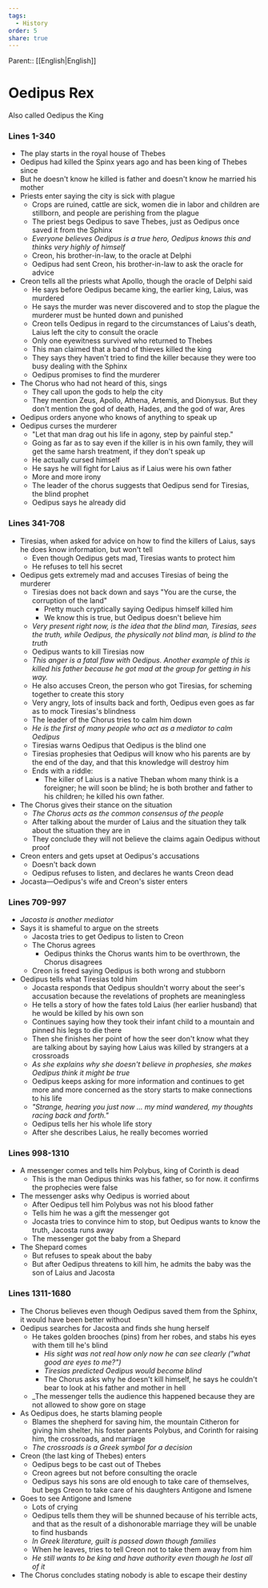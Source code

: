 ```yaml
---
tags:
  - History
order: 5
share: true
---
```

Parent:: [[English|English]]

# Oedipus Rex

Also called Oedipus the King

### Lines 1-340

- The play starts in the royal house of Thebes
- Oedipus had killed the Spinx years ago and has been king of Thebes since
- But he doesn't know he killed is father and doesn't know he married his mother
- Priests enter saying the city is sick with plague
  - Crops are ruined, cattle are sick, women die in labor and children are stillborn, and people are perishing from the plague
  - The priest begs Oedipus to save Thebes, just as Oedipus once saved it from the Sphinx
  - _Everyone believes Oedipus is a true hero, Oedipus knows this and thinks very highly of himself_
  - Creon, his brother-in-law, to the oracle at Delphi
  - Oedipus had sent Creon, his brother-in-law to ask the oracle for advice
- Creon tells all the priests what Apollo, though the oracle of Delphi said
  - He says before Oedipus became king, the earlier king, Laius, was murdered
  - He says the murder was never discovered and to stop the plague the murderer must be hunted down and punished
  - Creon tells Oedipus in regard to the circumstances of Laius's death, Laius left the city to consult the oracle
  - Only one eyewitness survived who returned to Thebes
  - This man claimed that a band of thieves killed the king
  - They says they haven't tried to find the killer because they were too busy dealing with the Sphinx
  - Oedipus promises to find the murderer
- The Chorus who had not heard of this, sings
  - They call upon the gods to help the city
  - They mention Zeus, Apollo, Athena, Artemis, and Dionysus. But they don't mention the god of death, Hades, and the god of war, Ares
- Oedipus orders anyone who knows of anything to speak up
- Oedipus curses the murderer
  - "Let that man drag out his life in agony, step by painful step."
  - Going as far as to say even if the killer is in his own family, they will get the same harsh treatment, if they don't speak up
  - He actually cursed himself
  - He says he will fight for Laius as if Laius were his own father
  - More and more irony
  - The leader of the chorus suggests that Oedipus send for Tiresias, the blind prophet
  - Oedipus says he already did

### Lines 341-708

- Tiresias, when asked for advice on how to find the killers of Laius, says he does know information, but won't tell
  - Even though Oedipus gets mad, Tiresias wants to protect him
  - He refuses to tell his secret
- Oedipus gets extremely mad and accuses Tiresias of being the murderer
  - Tiresias does not back down and says "You are the curse, the corruption of the land"
    - Pretty much cryptically saying Oedipus himself killed him
    - We know this is true, but Oedipus doesn't believe him
  - _Very present right now, is the idea that the blind man, Tiresias, sees the truth, while Oedipus, the physically not blind man, is blind to the truth_
  - Oedipus wants to kill Tiresias now
  - _This anger is a fatal flaw with Oedipus. Another example of this is killed his father because he got mad at the group for getting in his way._
  - He also accuses Creon, the person who got Tiresias, for scheming together to create this story
  - Very angry, lots of insults back and forth, Oedipus even goes as far as to mock Tiresias's blindness
  - The leader of the Chorus tries to calm him down
  - _He is the first of many people who act as a mediator to calm Oedipus_
  - Tiresias warns Oedipus that Oedipus is the blind one
  - Tiresias prophesies that Oedipus will know who his parents are by the end of the day, and that this knowledge will destroy him
  - Ends with a riddle:
    - The killer of Laius is a native Theban whom many think is a foreigner; he will soon be blind; he is both brother and father to his children; he killed his own father.
- The Chorus gives their stance on the situation
  - _The Chorus acts as the common consensus of the people_
  - After talking about the murder of Laius and the situation they talk about the situation they are in
  - They conclude they will not believe the claims again Oedipus without proof
- Creon enters and gets upset at Oedipus's accusations
  - Doesn't back down
  - Oedipus refuses to listen, and declares he wants Creon dead
- Jocasta—Oedipus's wife and Creon's sister enters

### Lines 709-997

- _Jacosta is another mediator_
- Says it is shameful to argue on the streets
  - Jacosta tries to get Oedipus to listen to Creon
  - The Chorus agrees
    - Oedipus thinks the Chorus wants him to be overthrown, the Chorus disagrees
  - Creon is freed saying Oedipus is both wrong and stubborn
- Oedipus tells what Tiresias told him
  - Jocasta responds that Oedipus shouldn't worry about the seer's accusation because the revelations of prophets are meaningless
  - He tells a story of how the fates told Laius (her earlier husband) that he would be killed by his own son
  - Continues saying how they took their infant child to a mountain and pinned his legs to die there
  - Then she finishes her point of how the seer don't know what they are talking about by saying how Laius was killed by strangers at a crossroads
  - _As she explains why she doesn't believe in prophesies, she makes Oedipus think it might be true_
  - Oedipus keeps asking for more information and continues to get more and more concerned as the story starts to make connections to his life
  - _"Strange, hearing you just now … my mind wandered, my thoughts racing back and forth."_
  - Oedipus tells her his whole life story
  - After she describes Laius, he really becomes worried

### Lines 998-1310

- A messenger comes and tells him Polybus, king of Corinth is dead
  - This is the man Oedipus thinks was his father, so for now. it confirms the prophecies were false
- The messenger asks why Oedipus is worried about
  - After Oedipus tell him Polybus was not his blood father
  - Tells him he was a gift the messenger got
  - Jocasta tries to convince him to stop, but Oedipus wants to know the truth, Jacosta runs away
  - The messenger got the baby from a Shepard
- The Shepard comes
  - But refuses to speak about the baby
  - But after Oedipus threatens to kill him, he admits the baby was the son of Laius and Jacosta

### Lines 1311-1680

- The Chorus believes even though Oedipus saved them from the Sphinx, it would have been better without
- Oedipus searches for Jacosta and finds she hung herself
  - He takes golden brooches (pins) from her robes, and stabs his eyes with them till he's blind
	  - _His sight was not real how only now he can see clearly ("what good are eyes to me?")_
	  - _Tiresias predicted Oedipus would become blind_
	  - The Chorus asks why he doesn't kill himself, he says he couldn't bear to look at his father and mother in hell
  - _The messenger tells the audience this happened because they are not allowed to show gore on stage
- As Oedipus does, he starts blaming people
	- Blames the shepherd for saving him, the mountain Citheron for giving him shelter, his foster parents Polybus, and Corinth for raising him, the crossroads, and marriage
	- _The crossroads is a Greek symbol for a decision_
- Creon (the last king of Thebes) enters
	- Oedipus begs to be cast out of Thebes
	- Creon agrees but not before consulting the oracle
	- Oedipus says his sons are old enough to take care of themselves, but begs Creon to take care of his daughters Antigone and Ismene
- Goes to see Antigone and Ismene
	- Lots of crying
	- Oedipus tells them they will be shunned because of his terrible acts, and that as the result of a dishonorable marriage they will be unable to find husbands
	- _In Greek literature, guilt is passed down though families_
	- When he leaves, tries to tell Creon not to take them away from him
	- _He still wants to be king and have authority even though he lost all of it_
- The Chorus concludes stating nobody is able to escape their destiny